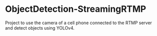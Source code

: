 # ObjectDetection-StreamingRTMP
Project to use the camera of a cell phone connected to the RTMP server and detect objects using YOLOv4.
